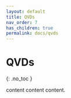 ```yaml
---
layout: default
title: QVDs
nav_order: 7
has_children: true
permalink: docs/qvds
---
```


# QVDs
{: .no_toc }

content content content.
